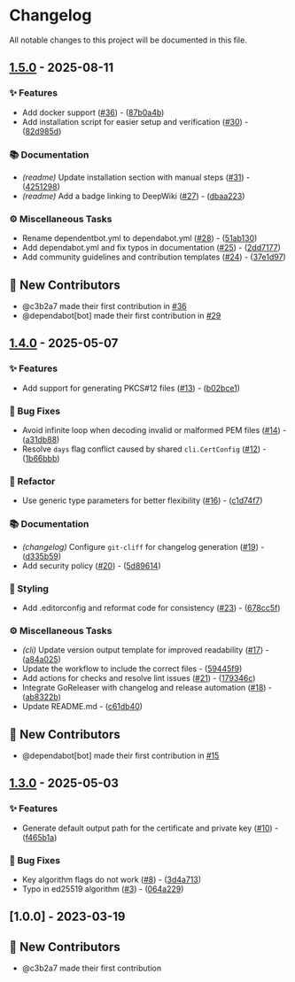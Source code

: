 # Changelog

All notable changes to this project will be documented in this file.

## [1.5.0](https://github.com/c3b2a7/easy-ca-cli/compare/v1.4.0..v1.5.0) - 2025-08-11

### ✨ Features

- Add docker support ([#36](https://github.com/c3b2a7/easy-ca-cli/issues/36)) - ([87b0a4b](https://github.com/c3b2a7/easy-ca-cli/commit/87b0a4bbeea73e2f59cc6fc7c044c833d30e9b30))
- Add installation script for easier setup and verification ([#30](https://github.com/c3b2a7/easy-ca-cli/issues/30)) - ([82d985d](https://github.com/c3b2a7/easy-ca-cli/commit/82d985d03ad981ea3c6e5b4ef48879fc85a80a96))

### 📚 Documentation

- *(readme)* Update installation section with manual steps ([#31](https://github.com/c3b2a7/easy-ca-cli/issues/31)) - ([4251298](https://github.com/c3b2a7/easy-ca-cli/commit/4251298eba6021fa04900da3b5bc98c0d1e1e44b))
- *(readme)* Add a badge linking to DeepWiki ([#27](https://github.com/c3b2a7/easy-ca-cli/issues/27)) - ([dbaa223](https://github.com/c3b2a7/easy-ca-cli/commit/dbaa223b92f6115a0917df36eb09b80d6c135d75))

### ⚙️ Miscellaneous Tasks

- Rename dependentbot.yml to dependabot.yml ([#28](https://github.com/c3b2a7/easy-ca-cli/issues/28)) - ([51ab130](https://github.com/c3b2a7/easy-ca-cli/commit/51ab130229d1b15402ab6b42d627bd8a26c338ef))
- Add dependabot.yml and fix typos in documentation ([#25](https://github.com/c3b2a7/easy-ca-cli/issues/25)) - ([2dd7177](https://github.com/c3b2a7/easy-ca-cli/commit/2dd7177df9baf85e08e5f74716e4b8602e38c143))
- Add community guidelines and contribution templates ([#24](https://github.com/c3b2a7/easy-ca-cli/issues/24)) - ([37e1d97](https://github.com/c3b2a7/easy-ca-cli/commit/37e1d9772c112798b308df17c1ca9c8033c9133a))

## 👏 New Contributors

* @c3b2a7 made their first contribution in [#36](https://github.com/c3b2a7/easy-ca-cli/pull/36)
* @dependabot[bot] made their first contribution in [#29](https://github.com/c3b2a7/easy-ca-cli/pull/29)

## [1.4.0](https://github.com/c3b2a7/easy-ca-cli/compare/v1.3.0..v1.4.0) - 2025-05-07

### ✨ Features

- Add support for generating PKCS#12 files ([#13](https://github.com/c3b2a7/easy-ca-cli/issues/13)) - ([b02bce1](https://github.com/c3b2a7/easy-ca-cli/commit/b02bce1ca81a6bff582e4b5ed08f69abadbe83f6))

### 🐛 Bug Fixes

- Avoid infinite loop when decoding invalid or malformed PEM files ([#14](https://github.com/c3b2a7/easy-ca-cli/issues/14)) - ([a31db88](https://github.com/c3b2a7/easy-ca-cli/commit/a31db885326c560a29a6bf43a10aa6b87578a0f7))
- Resolve `days` flag conflict caused by shared `cli.CertConfig` ([#12](https://github.com/c3b2a7/easy-ca-cli/issues/12)) - ([1b66bbb](https://github.com/c3b2a7/easy-ca-cli/commit/1b66bbbca06066720a65521ba988e7514dd51a3b))

### 🚜 Refactor

- Use generic type parameters for better flexibility ([#16](https://github.com/c3b2a7/easy-ca-cli/issues/16)) - ([c1d74f7](https://github.com/c3b2a7/easy-ca-cli/commit/c1d74f7e73507ea6a769e08980764398b2d2f5e5))

### 📚 Documentation

- *(changelog)* Configure `git-cliff` for changelog generation ([#19](https://github.com/c3b2a7/easy-ca-cli/issues/19)) - ([d335b59](https://github.com/c3b2a7/easy-ca-cli/commit/d335b59c298038c60311aa6cbc43f12948047994))
- Add security policy ([#20](https://github.com/c3b2a7/easy-ca-cli/issues/20)) - ([5d89614](https://github.com/c3b2a7/easy-ca-cli/commit/5d89614677eb14a8e2cd3cf08c199f5f6d203c1c))

### 🎨 Styling

- Add .editorconfig and reformat code for consistency ([#23](https://github.com/c3b2a7/easy-ca-cli/issues/23)) - ([678cc5f](https://github.com/c3b2a7/easy-ca-cli/commit/678cc5f9cd3ee82596e92fc9a3d5d750929318fe))

### ⚙️ Miscellaneous Tasks

- *(cli)* Update version output template for improved readability ([#17](https://github.com/c3b2a7/easy-ca-cli/issues/17)) - ([a84a025](https://github.com/c3b2a7/easy-ca-cli/commit/a84a025fbd5aae5d4ae437f7c7abf1479e8de6ab))
- Update the workflow to include the correct files - ([59445f9](https://github.com/c3b2a7/easy-ca-cli/commit/59445f94309cee33c3ac361775e1ce03869ca0db))
- Add actions for checks and resolve lint issues ([#21](https://github.com/c3b2a7/easy-ca-cli/issues/21)) - ([179346c](https://github.com/c3b2a7/easy-ca-cli/commit/179346c41a9a25769e247e7914d12ac6032cdddd))
- Integrate GoReleaser with changelog and release automation ([#18](https://github.com/c3b2a7/easy-ca-cli/issues/18)) - ([ab8322b](https://github.com/c3b2a7/easy-ca-cli/commit/ab8322b1f6e620aeb683dd828a83c5fe9de62cf6))
- Update README.md - ([c61db40](https://github.com/c3b2a7/easy-ca-cli/commit/c61db40af29dd9744e365f3374ee21bec9379973))

## 👏 New Contributors

* @dependabot[bot] made their first contribution in [#15](https://github.com/c3b2a7/easy-ca-cli/pull/15)

## [1.3.0](https://github.com/c3b2a7/easy-ca-cli/compare/v1.1.0..v1.3.0) - 2025-05-03

### ✨ Features

- Generate default output path for the certificate and private key ([#10](https://github.com/c3b2a7/easy-ca-cli/issues/10)) - ([f465b1a](https://github.com/c3b2a7/easy-ca-cli/commit/f465b1a81ad2761cbb6f659e81b0a393defbfd8b))

### 🐛 Bug Fixes

- Key algorithm flags do not work ([#8](https://github.com/c3b2a7/easy-ca-cli/issues/8)) - ([3d4a713](https://github.com/c3b2a7/easy-ca-cli/commit/3d4a7133100098408bb4f6171437b2f889e25b28))
- Typo in ed25519 algorithm ([#3](https://github.com/c3b2a7/easy-ca-cli/issues/3)) - ([064a229](https://github.com/c3b2a7/easy-ca-cli/commit/064a229750f96c49ae63cf37788e00c09c053e2d))


## [1.0.0] - 2023-03-19

## 👏 New Contributors

* @c3b2a7 made their first contribution

<!-- generated by git-cliff -->
